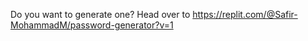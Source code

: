 Do you want to generate one? Head over to https://replit.com/@Safir-MohammadM/password-generator?v=1
